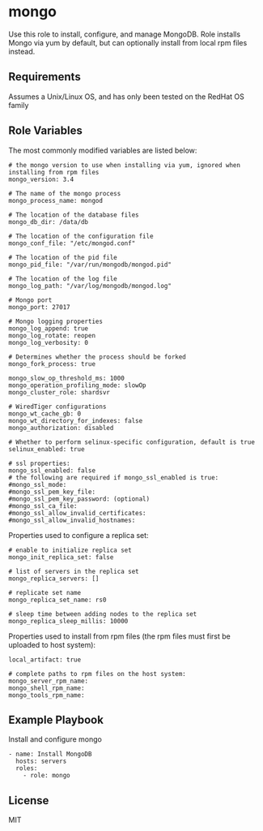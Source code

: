 mongo
=====

Use this role to install, configure, and manage MongoDB. Role installs Mongo via yum by default, but can optionally install
from local rpm files instead.

Requirements
------------

Assumes a Unix/Linux OS, and has only been tested on the RedHat OS family

Role Variables
--------------

The most commonly modified variables are listed below:

    # the mongo version to use when installing via yum, ignored when installing from rpm files
    mongo_version: 3.4

    # The name of the mongo process
    mongo_process_name: mongod

    # The location of the database files
    mongo_db_dir: /data/db

    # The location of the configuration file
    mongo_conf_file: "/etc/mongod.conf"

    # The location of the pid file
    mongo_pid_file: "/var/run/mongodb/mongod.pid"
    
    # The location of the log file
    mongo_log_path: "/var/log/mongodb/mongod.log"
    
    # Mongo port
    mongo_port: 27017
    
    # Mongo logging properties
    mongo_log_append: true
    mongo_log_rotate: reopen
    mongo_log_verbosity: 0
    
    # Determines whether the process should be forked
    mongo_fork_process: true
    
    mongo_slow_op_threshold_ms: 1000
    mongo_operation_profiling_mode: slowOp
    mongo_cluster_role: shardsvr
    
    # WiredTiger configurations
    mongo_wt_cache_gb: 0
    mongo_wt_directory_for_indexes: false
    mongo_authorization: disabled

    # Whether to perform selinux-specific configuration, default is true
    selinux_enabled: true

    # ssl properties:
    mongo_ssl_enabled: false
    # the following are required if mongo_ssl_enabled is true:
    #mongo_ssl_mode:
    #mongo_ssl_pem_key_file:
    #mongo_ssl_pem_key_password: (optional)
    #mongo_ssl_ca_file:
    #mongo_ssl_allow_invalid_certificates:
    #mongo_ssl_allow_invalid_hostnames:

Properties used to configure a replica set:

    # enable to initialize replica set
    mongo_init_replica_set: false

    # list of servers in the replica set
    mongo_replica_servers: []

    # replicate set name
    mongo_replica_set_name: rs0

    # sleep time between adding nodes to the replica set
    mongo_replica_sleep_millis: 10000

Properties used to install from rpm files (the rpm files must first be uploaded to host system):

    local_artifact: true

    # complete paths to rpm files on the host system:
    mongo_server_rpm_name:
    mongo_shell_rpm_name:
    mongo_tools_rpm_name:

Example Playbook
----------------

Install and configure mongo

    - name: Install MongoDB
      hosts: servers
      roles:
        - role: mongo

License
-------

MIT

